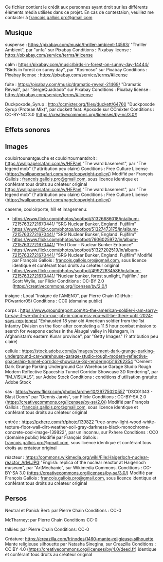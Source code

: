 Ce fichier contient le crédit aux personnes ayant droit sur les différents
éléments média utilisés dans ce projet. En cas de contestaion, veuillez me
contacter à francois.gallois.pro@gmail.com

## Musique

suspense :
https://pixabay.com/music/thriller-ambient-14563/
"Thriller Ambient", par "unfa" sur Pixabay
Conditions : Pixabay license : https://pixabay.com/service/terms/#license

calm :
https://pixabay.com/music/birds-in-forest-on-sunny-day-14444/
"Birds in forest on sunny day", par "Kosmoso" sur Pixabay
Conditions : Pixabay license : https://pixabay.com/service/terms/#license

fuite :
https://pixabay.com/music/dramatic-reveal-21469/
"Dramatic Reveal", par "SergeQuadrado" sur Pixabay
Conditions : Pixabay license : https://pixabay.com/service/terms/#license

Duckpoxode_Syrup :
http://ccmixter.org/files/duckett/64760
"Duckpoxode Syrup (Protean Mix)", par duckett feat. Apoxode sur CCmixter
Conditions : CC-BY-NC 3.0 (https://creativecommons.org/licenses/by-nc/3.0/)

## Effets sonores

## Images

couloirtounantgauche et couloirtournantdroit :
https://wallpapersafari.com/w/HEPaeI
"The ward basement", par "The legend mob" (? attribution peu claire)
Conditions : Free Culture License (https://wallpapersafari.com/page/copyright-policy/)
Modifié par François Gallois : francois.gallois.pro@gmail.com, sous licence
identique et conférant tous droits au créateur original
https://wallpapersafari.com/w/HEPaeI
"The ward basement", par "The legend mob" (? attribution peu claire)
Conditions : Free Culture License (https://wallpapersafari.com/page/copyright-policy/)

caserne, couloirporte, hill et imagemenu:
- https://www.flickr.com/photos/scotbot/51326686018/in/album-72157632721670441/
	"SRG Nuclear Bunker, England. Fujifilm"
- https://www.flickr.com/photos/scotbot/51327473175/in/album-72157632721670441/
	"SRG Nuclear Bunker, England. Fujifilm"
- https://www.flickr.com/photos/scotbot/7606025972/in/album-72157632721670441/
	"Red Door - Nuclear Bunker Entrance"
- https://www.flickr.com/photos/scotbot/51327202519/in/album-72157632721670441/
	"SRG Nuclear Bunker, England. Fujifilm"
	Modifié par François Gallois : francois.gallois.pro@gmail.com, sous licence
	identique et conférant tous droits au créateur original
- https://www.flickr.com/photos/scotbot/49922834586/in/album-72157632721670441/
	"Nuclear bunker, forest sunlight, Fujifilm."
par Scott Wylie, sur Flickr
Conditions : CC-BY 2.0 (https://creativecommons.org/licenses/by/2.0/)

insigne :
Local
"Insigne de l'AMENO", par Pierre Chain (GitHub : PCwarrior05)
Conditions : CC0 (domaine public)

corps :
https://www.groundreport.com/to-the-american-soldier-i-am-sorry-to-say-if-we-dont-do-our-job-in-congress-you-will-be-there-until-2024-says-rep-jones/
"Exhausted 18 year old American soldier from the 1st Infantry Division on the
floor after completing a 11.5 hour combat mission to search for weapons caches
in the Alaugal valley in Nishagam, in Afghanistan’s eastern Kunar province", par
"Getty Images" (? attribution peu claire)

cellule :
https://stock.adobe.com/jp/images/cement-dark-grunge-parking-underground-car-warehouse-garage-studio-rough-modern-reflective-spaceship-tunnel-corridor-showcase-3d-rendering/316262354
"Cement Dark Grunge Parking Underground Car Warehouse Garage Studio Rough Modern Reflective Spaceship Tunnel Corridor Showcase 3D Rendering", par "IM_VISUALS", sur Adobe Stock
Conditions : conditions d'utilisation gratuite Adobe Stock

sas :
https://www.flickr.com/photos/archer10/29775020557
"DSC01343 - Blast Doors" par "Dennis Jarvis", sur Flickr
Conditions : CC-BY-SA 2.0 (https://creativecommons.org/licenses/by-sa/2.0/)
Modifié par François Gallois : francois.gallois.pro@gmail.com, sous licence
identique et conférant tous droits au créateur original

entrée :
https://pxhere.com/fr/photo/139822
"tree-snow-light-wood-white-texture-floor-wall-dirt-weather-soil-gray-darkness-black-monochrome-concrete-cool-image-139822",
par un inconnu, sur Pxhere
Conditions : CC0 (domaine public)
Modifié par François Gallois : francois.gallois.pro@gmail.com, sous licence
identique et conférant tous droits au créateur original

réacteur :
https://commons.wikimedia.org/wiki/File:Haigerloch-nuclear-reactor_ArM.JPG
"English: replica of the nuclear reactor at Haigerloch museum", par
"ArtMechanic", sur Wikimedia Commons.
Conditions : CC-BY-SA 3.0 (https://creativecommons.org/licenses/by-sa/3.0/)
Modifié par François Gallois : francois.gallois.pro@gmail.com, sous licence
identique et conférant tous droits au créateur original

## Persos

Neutral et Panick Bert:
par Pierre Chain
Conditions : CC-0

McTharney:
par Pierre Chain
Conditions CC-0

talkies:
par Pierre Chain
Conditions: CC-0

Créature:
https://creazilla.com/fr/nodes/1460-mante-religieuse-silhouette
Mante religieuse silhouette par Natasha Sinegina, sur Creazilla
Conditions : CC BY 4.0 (https://creativecommons.org/licenses/by/4.0/deed.fr)
identique et conférant tous droits au créateur original